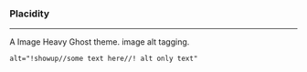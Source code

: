 ### Placidity
---
A Image Heavy Ghost theme.
image alt tagging.

`alt="!showup//some text here//! alt only text"`
